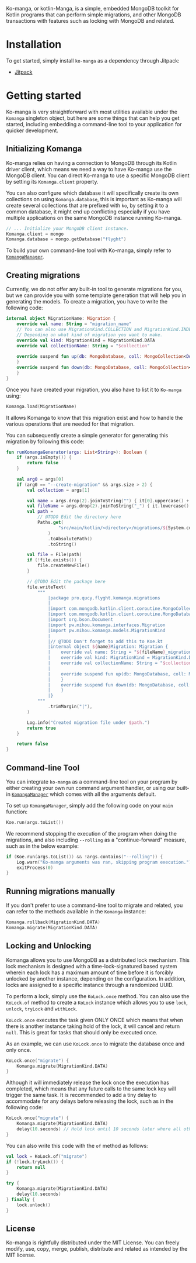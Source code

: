 Ko-manga, or kotlin-Manga, is a simple, embedded MongoDB toolkit for Kotlin programs that can perform simple migrations, 
and other MongoDB transactions with features such as locking with MongoDB and related.

# Installation

To get started, simply install `ko-manga` as a dependency through Jitpack:
- [Jitpack](https://jitpack.io/#pw.mihou/ko-manga)

# Getting started

Ko-manga is very straightforward with most utilities available under the `Komanga` singleton object, but here 
are some things that can help you get started, including embedding a command-line tool to your application for 
quicker development.

## Initializing Komanga

Ko-manga relies on having a connection to MongoDB through its Kotlin driver client, which means we need a way to 
have Ko-manga use the MongoDB client. You can direct Ko-manga to use a specific MongoDB client by setting its `Komanga.client` 
property.

You can also configure which database it will specifically create its own collections on using `Komanga.database`, this is 
important as Ko-manga will create several collections that are prefixed with `ko`, by setting it to a common database, it might 
end up conflicting especially if you have multiple applications on the same MongoDB instance running Ko-manga.

```kotlin
// ... Initialize your MongoDB client instance.
Komanga.client = mongo
Komanga.database = mongo.getDatabase("flyght")
```

To build your own command-line tool with Ko-manga, simply refer to [`KomangaManager`](src/main/kotlin/pw/mihou/komanga/manager/KomangaManager.kt).

## Creating migrations

Currently, we do not offer any built-in tool to generate migrations for you, but we can provide you with some template generation that 
will help you in generating the models. To create a migration, you have to write the following code:
```kotlin
internal object MigrationName: Migration {
    override val name: String = "migration_name"
    // You can also use MigrationKind.COLLECTION and MigrationKind.INDEX
    // Depending on what kind of migration you want to make.
    override val kind: MigrationKind = MigrationKind.DATA
    override val collectionName: String = "$collection"
    
    override suspend fun up(db: MongoDatabase, coll: MongoCollection<Document>) {
    }
    override suspend fun down(db: MongoDatabase, coll: MongoCollection<Document>) {
    }
}
```

Once you have created your migration, you also have to list it to `Ko-manga` using:
```kotlin
Komanga.load(MigrationName)
```

It allows Komanga to know that this migration exist and how to handle the various operations that are needed for that 
migration.

You can subsequently create a simple generator for generating this migration by following this code:
```kotlin
fun runKomangaGenerator(args: List<String>): Boolean {
    if (args.isEmpty()) {
        return false
    }
    
    val arg0 = args[0]
    if (arg0 == "--create-migration" && args.size > 2) {
        val collection = args[1]

        val name = args.drop(2).joinToString("") { it[0].uppercase() + it.drop(1) }
        val fileName = args.drop(2).joinToString("_") { it.lowercase() }
        val path =
            // @TODO Edit the directory here
            Paths.get(
                    "src/main/kotlin/<directory>/migrations/${System.currentTimeMillis()}_$fileName.kt"
                )
                .toAbsolutePath()
                .toString()

        val file = File(path)
        if (!file.exists()) {
            file.createNewFile()
        }

        // @TODO Edit the package here
        file.writeText(
            """
                |package pro.qucy.flyght.komanga.migrations
                |
                |import com.mongodb.kotlin.client.coroutine.MongoCollection
                |import com.mongodb.kotlin.client.coroutine.MongoDatabase
                |import org.bson.Document
                |import pw.mihou.komanga.interfaces.Migration
                |import pw.mihou.komanga.models.MigrationKind
                |
                |// @TODO Don't forget to add this to Koe.kt
                |internal object ${name}Migration: Migration {
                |    override val name: String = "${fileName}_migration"
                |    override val kind: MigrationKind = MigrationKind.DATA
                |    override val collectionName: String = "$collection"
                |
                |    override suspend fun up(db: MongoDatabase, coll: MongoCollection<Document>) {
                |    }
                |    override suspend fun down(db: MongoDatabase, coll: MongoCollection<Document>) {
                |    }
                |}
            """
                .trimMargin("|"),
        )

        Log.info("Created migration file under $path.")
        return true
    }

    return false
}
```

## Command-line Tool

You can integrate `ko-manga` as a command-line tool on your program by either creating your own run command argument
handler, or using our built-in [`KomangaManager`](src/main/kotlin/pw/mihou/komanga/manager/KomangaManager.kt) which comes
with all the arguments default.

To set up `KomangaManager`, simply add the following code on your `main` function:
```kotlin
Koe.run(args.toList())
```

We recommend stopping the execution of the program when doing the migrations, and also including `--rolling` as a
"continue-forward" measure, such as in the below example:
```kotlin
if (Koe.run(args.toList()) && !args.contains("--rolling")) {
    Log.warn("Ko-manga arguments was ran, skipping program execution.")
    exitProcess(0) 
}
```

## Running migrations manually

If you don't prefer to use a command-line tool to migrate and related, you can refer to the methods available in the 
`Komanga` instance:
```kotlin
Komanga.rollback(MigrationKind.DATA)
Komanga.migrate(MigrationKind.DATA)
```

## Locking and Unlocking

Komanga allows you to use MongoDB as a distributed lock mechanism. This lock mechanism is designed with a time-lock-signatured 
based system wherein each lock has a maximum amount of time before it is forcibly unlocked by another instance, depending on 
the configuration. In addition, locks are assigned to a specific instance through a randomized UUID.

To perform a lock, simply use the `KoLock.once` method. You can also use the `KoLock.of` method to 
create a `KoLock` instance which allows you to use `lock`, `unlock`, `tryLock` and `withLock`. 

`KoLock.once` executes the task given ONLY ONCE which means that when there is another instance taking hold of the lock, it will 
cancel and return `null`. This is great for tasks that should only be executed once.

As an example, we can use `KoLock.once` to migrate the database once and only once.
```kotlin
KoLock.once("migrate") {
    Komanga.migrate(MigrationKind.DATA)
}
```

Although it will immediately release the lock once the execution has completed, which means that any future calls to the 
same lock key will trigger the same task. It is recommended to add a tiny delay to accommodate for any delays before releasing the lock, such as in the 
following code:
```kotlin
KoLock.once("migrate") {
    Komanga.migrate(MigrationKind.DATA)
    delay(10.seconds) // Hold lock until 10 seconds later where all other instances have passed this code.
}
```

You can also write this code with the `of` method as follows:
```kotlin
val lock = KoLock.of("migrate")
if (!lock.tryLock()) {
    return null
}

try {
    Komanga.migrate(MigrationKind.DATA)
    delay(10.seconds)
} finally {
    lock.unlock()
}
```

## License

Ko-manga is rightfully distributed under the MIT License. You can freely modify, use, copy, merge, publish, distribute 
and related as intended by the MIT license.